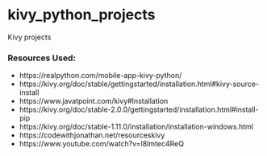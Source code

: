 # kivy_python_projects
Kivy projects



<h3>Resources Used:</h3>
<ul>
<li>https://realpython.com/mobile-app-kivy-python/</li>
<li>https://kivy.org/doc/stable/gettingstarted/installation.html#kivy-source-install</li>
<li>https://www.javatpoint.com/kivy#Installation</li>
<li>https://kivy.org/doc/stable-2.0.0/gettingstarted/installation.html#install-pip</li>
<li>https://kivy.org/doc/stable-1.11.0/installation/installation-windows.html</li>
<li>https://codewithjonathan.net/resourceskivy</li>
<li> https://www.youtube.com/watch?v=l8Imtec4ReQ </li>
</ul>
